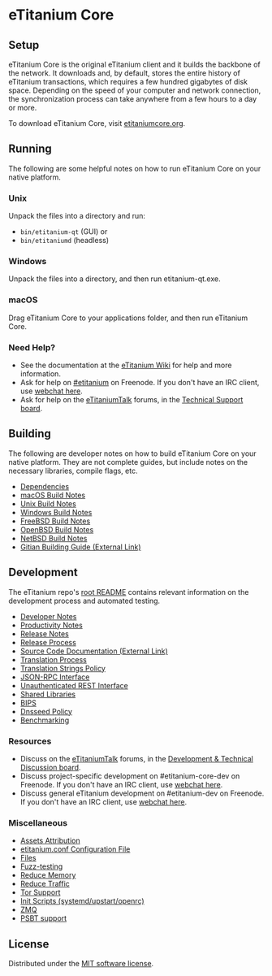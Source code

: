 eTitanium Core
=============

Setup
---------------------
eTitanium Core is the original eTitanium client and it builds the backbone of the network. It downloads and, by default, stores the entire history of eTitanium transactions, which requires a few hundred gigabytes of disk space. Depending on the speed of your computer and network connection, the synchronization process can take anywhere from a few hours to a day or more.

To download eTitanium Core, visit [etitaniumcore.org](https://etitaniumcore.org/en/download/).

Running
---------------------
The following are some helpful notes on how to run eTitanium Core on your native platform.

### Unix

Unpack the files into a directory and run:

- `bin/etitanium-qt` (GUI) or
- `bin/etitaniumd` (headless)

### Windows

Unpack the files into a directory, and then run etitanium-qt.exe.

### macOS

Drag eTitanium Core to your applications folder, and then run eTitanium Core.

### Need Help?

* See the documentation at the [eTitanium Wiki](https://en.etitanium.it/wiki/Main_Page)
for help and more information.
* Ask for help on [#etitanium](https://webchat.freenode.net/#etitanium) on Freenode. If you don't have an IRC client, use [webchat here](https://webchat.freenode.net/#etitanium).
* Ask for help on the [eTitaniumTalk](https://etitaniumtalk.org/) forums, in the [Technical Support board](https://etitaniumtalk.org/index.php?board=4.0).

Building
---------------------
The following are developer notes on how to build eTitanium Core on your native platform. They are not complete guides, but include notes on the necessary libraries, compile flags, etc.

- [Dependencies](dependencies.md)
- [macOS Build Notes](build-osx.md)
- [Unix Build Notes](build-unix.md)
- [Windows Build Notes](build-windows.md)
- [FreeBSD Build Notes](build-freebsd.md)
- [OpenBSD Build Notes](build-openbsd.md)
- [NetBSD Build Notes](build-netbsd.md)
- [Gitian Building Guide (External Link)](https://github.com/etitanium-core/docs/blob/master/gitian-building.md)

Development
---------------------
The eTitanium repo's [root README](/README.md) contains relevant information on the development process and automated testing.

- [Developer Notes](developer-notes.md)
- [Productivity Notes](productivity.md)
- [Release Notes](release-notes.md)
- [Release Process](release-process.md)
- [Source Code Documentation (External Link)](https://doxygen.etitaniumcore.org/)
- [Translation Process](translation_process.md)
- [Translation Strings Policy](translation_strings_policy.md)
- [JSON-RPC Interface](JSON-RPC-interface.md)
- [Unauthenticated REST Interface](REST-interface.md)
- [Shared Libraries](shared-libraries.md)
- [BIPS](bips.md)
- [Dnsseed Policy](dnsseed-policy.md)
- [Benchmarking](benchmarking.md)

### Resources
* Discuss on the [eTitaniumTalk](https://etitaniumtalk.org/) forums, in the [Development & Technical Discussion board](https://etitaniumtalk.org/index.php?board=6.0).
* Discuss project-specific development on #etitanium-core-dev on Freenode. If you don't have an IRC client, use [webchat here](https://webchat.freenode.net/#etitanium-core-dev).
* Discuss general eTitanium development on #etitanium-dev on Freenode. If you don't have an IRC client, use [webchat here](https://webchat.freenode.net/#etitanium-dev).

### Miscellaneous
- [Assets Attribution](assets-attribution.md)
- [etitanium.conf Configuration File](etitanium-conf.md)
- [Files](files.md)
- [Fuzz-testing](fuzzing.md)
- [Reduce Memory](reduce-memory.md)
- [Reduce Traffic](reduce-traffic.md)
- [Tor Support](tor.md)
- [Init Scripts (systemd/upstart/openrc)](init.md)
- [ZMQ](zmq.md)
- [PSBT support](psbt.md)

License
---------------------
Distributed under the [MIT software license](/COPYING).
